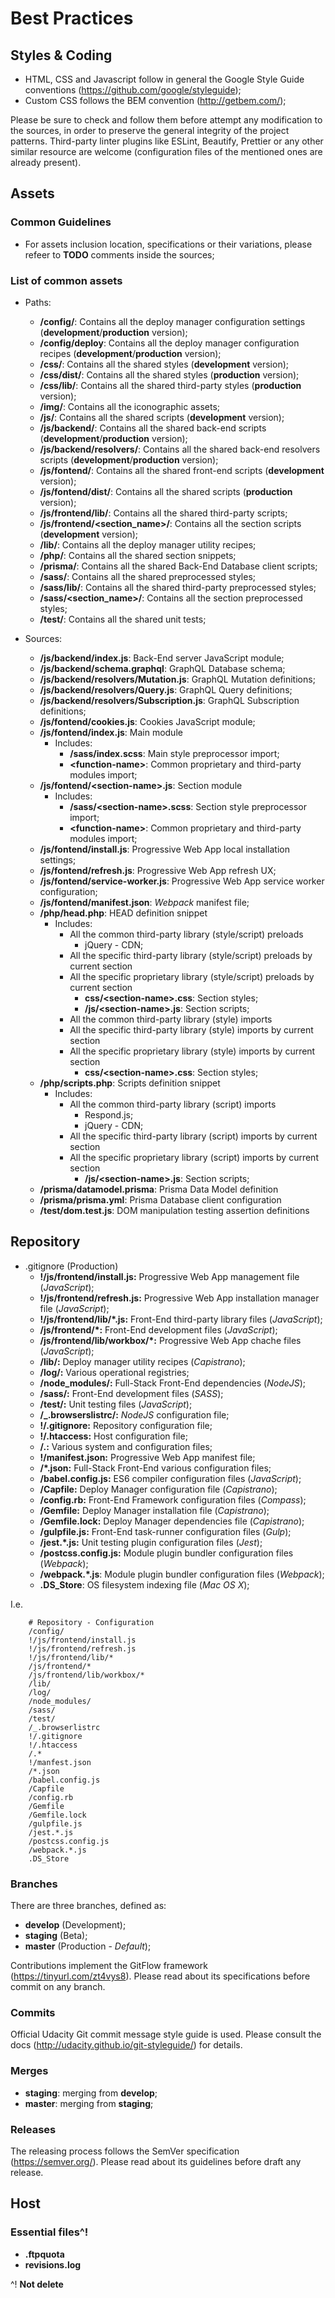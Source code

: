# Best Practices

## Styles & Coding

- HTML, CSS and Javascript follow in general the Google Style Guide conventions (https://github.com/google/styleguide);
- Custom CSS follows the BEM convention (http://getbem.com/);

Please be sure to check and follow them before attempt any modification to the sources, in order to preserve the general integrity of the project patterns.
Third-party linter plugins like ESLint, Beautify, Prettier or any other similar resource are welcome (configuration files of the mentioned ones are already present).


## Assets

### Common Guidelines

- For assets inclusion location, specifications or their variations, please refeer to __TODO__ comments inside the sources;


### List of common assets

- Paths:
    * __/config/__: Contains all the deploy manager configuration settings (__development__/__production__ version);
    * __/config/deploy__: Contains all the deploy manager configuration recipes (__development__/__production__ version);
    * __/css/__: Contains all the shared styles (__development__ version);
    * __/css/dist/__: Contains all the shared styles (__production__ version);
    * __/css/lib/__: Contains all the shared third-party styles (__production__ version);
    * __/img/__: Contains all the iconographic assets;
    * __/js/__: Contains all the shared scripts (__development__ version);
    * __/js/backend/__: Contains all the shared back-end scripts (__development__/__production__ version);
    * __/js/backend/resolvers/__: Contains all the shared back-end resolvers scripts (__development__/__production__ version);
    * __/js/fontend/__: Contains all the shared front-end scripts (__development__ version);
    * __/js/fontend/dist/__: Contains all the shared scripts (__production__ version);
    * __/js/frontend/lib/__: Contains all the shared third-party scripts;
    * __/js/frontend/\<section_name\>/__: Contains all the section scripts (__development__ version);
    * __/lib/__: Contains all the deploy manager utility recipes;
    * __/php/__: Contains all the shared section snippets;
    * __/prisma/__: Contains all the shared Back-End Database client scripts;
    * __/sass/__: Contains all the shared preprocessed styles;
    * __/sass/lib/__: Contains all the shared third-party preprocessed styles;
    * __/sass/\<section_name\>/__: Contains all the section preprocessed styles;
    * __/test/__: Contains all the shared unit tests;

- Sources:
    * __/js/backend/index.js__: Back-End server JavaScript module;
    * __/js/backend/schema.graphql__: GraphQL Database schema;
    * __/js/backend/resolvers/Mutation.js__: GraphQL Mutation definitions;
    * __/js/backend/resolvers/Query.js__: GraphQL Query definitions;
    * __/js/backend/resolvers/Subscription.js__: GraphQL Subscription definitions;
    * __/js/fontend/cookies.js__: Cookies JavaScript module;
    * __/js/fontend/index.js__: Main module
        - Includes:
            - __/sass/index.scss__: Main style preprocessor import;
            - __\<function-name\>__: Common proprietary and third-party modules import;
    * __/js/fontend/<section-name\>.js__: Section module
        - Includes:
            - __/sass/<section-name\>.scss__: Section style preprocessor import;
            - __\<function-name\>__: Common proprietary and third-party modules import;
    * __/js/fontend/install.js__: Progressive Web App local installation settings;
    * __/js/fontend/refresh.js__: Progressive Web App refresh UX;
    * __/js/fontend/service-worker.js__: Progressive Web App service worker configuration;
    * __/js/fontend/manifest.json__: _Webpack_ manifest file;
    * __/php/head.php__: HEAD definition snippet
        - Includes:
            - All the common third-party library (style/script) preloads
                - jQuery - CDN;
            - All the specific third-party library (style/script) preloads by current section
            - All the specific proprietary library (style/script) preloads by current section
                - __css/\<section-name\>.css__: Section styles;
                - __/js/\<section-name\>.js__: Section scripts;
            - All the common third-party library (style) imports
            - All the specific third-party library (style) imports by current section
            - All the specific proprietary library (style) imports by current section
                - __css/\<section-name\>.css__: Section styles;
    * __/php/scripts.php__: Scripts definition snippet
        - Includes:
            - All the common third-party library (script) imports
                - Respond.js;
                - jQuery - CDN;
            - All the specific third-party library (script) imports by current section
            - All the specific proprietary library (script) imports by current section
                - __/js/\<section-name\>.js__: Section scripts;
    * __/prisma/datamodel.prisma__: Prisma Data Model definition
    * __/prisma/prisma.yml__: Prisma Database client configuration
    * __/test/dom.test.js__: DOM manipulation testing assertion definitions


## Repository

- .gitignore (Production)
    * __!/js/frontend/install.js:__ Progressive Web App management file (_JavaScript_);
    * __!/js/frontend/refresh.js:__ Progressive Web App installation manager file (_JavaScript_);
    * __!/js/frontend/lib/*.js:__ Front-End third-party library files (_JavaScript_);
    * __/js/frontend/*:__ Front-End development files (_JavaScript_);
    * __/js/frontend/lib/workbox/*:__ Progressive Web App chache files (_JavaScript_);
	* __/lib/:__ Deploy manager utility recipes (_Capistrano_);
    * __/log/:__ Various operational registries;
    * __/node_modules/:__ Full-Stack Front-End dependencies (_NodeJS_);
    * __/sass/:__ Front-End development files (_SASS_);
    * __/test/:__ Unit testing files (_JavaScript_);
    * __/\_.browserslistrc/:__ _NodeJS_ configuration file;
    * __!/.gitignore:__ Repository configuration file;
    * __!/.htaccess:__ Host configuration file;
    * __/.:__ Various system and configuration files;
    * __!/manifest.json:__ Progressive Web App manifest file;
    * __/*.json:__ Full-Stack Front-End various configuration files;
    * __/babel.config.js:__ ES6 compiler configuration files (_JavaScript_);
    * __/Capfile:__ Deploy Manager configuration file (_Capistrano_);
    * __/config.rb:__ Front-End Framework configuration files (_Compass_);
    * __/Gemfile:__  Deploy Manager installation file (_Capistrano_);
    * __/Gemfile.lock:__ Deploy Manager dependencies file (_Capistrano_);
	* __/gulpfile.js:__ Front-End task-runner configuration files (_Gulp_);
    * __/jest.*.js:__ Unit testing plugin configuration files (_Jest_);
    * __/postcss.config.js:__ Module plugin bundler configuration files (_Webpack_);
	* __/webpack.*.js__: Module plugin bundler configuration files (_Webpack_);
    * __.DS_Store__: OS filesystem indexing file (_Mac OS X_);


I.e.

```
    # Repository - Configuration
    /config/
    !/js/frontend/install.js
    !/js/frontend/refresh.js
    !/js/frontend/lib/*
    /js/frontend/*
    /js/frontend/lib/workbox/*
    /lib/
    /log/
    /node_modules/
    /sass/
    /test/
    /_.browserlistrc
    !/.gitignore
    !/.htaccess
    /.*
    !/manfest.json
    /*.json
    /babel.config.js
    /Capfile
    /config.rb
    /Gemfile
    /Gemfile.lock
    /gulpfile.js
    /jest.*.js
    /postcss.config.js
    /webpack.*.js
    .DS_Store
```


### Branches

There are three branches, defined as:

- __develop__ (Development);
- __staging__ (Beta);
- __master__ (Production - _Default_);

Contributions implement the GitFlow framework (https://tinyurl.com/zt4vys8).
Please read about its specifications before commit on any branch.

### Commits

Official Udacity Git commit message style guide is used. Please consult the docs (http://udacity.github.io/git-styleguide/) for details.


### Merges

- __staging__: merging from __develop__;
- __master__: merging from __staging__;


### Releases

The releasing process follows the SemVer specification (https://semver.org/).
Please read about its guidelines before draft any release.


## Host

### Essential files^!

- __.ftpquota__
- __revisions.log__

^! __Not delete__
